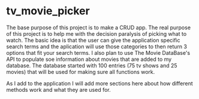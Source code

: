 # tv_movie_picker

The base purpose of this project is to make a CRUD app. The real purpose of this project is to help me with the decision paralysis of picking what to watch.
The basic idea is that the user can give the application specific search terms and the aplication will use those categories to then return 3 options that fit your search terms. 
I also plan to use The Movie DataBase's API to populate soe information about movies that are added to my database. 
The database started with 100 entries (75 tv shows and 25 movies) that will be used for making sure all functions work. 

As I add to the application I will add more sections here about how different methods work and what they are used for.
